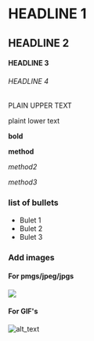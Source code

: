 # HEADLINE 1
## HEADLINE 2
#### HEADLINE 3
###### HEADLINE 4

PLAIN UPPER TEXT

plaint lower text

**bold**

__method__

_method2_

*method3*

### list of bullets
* Bulet 1
* Bulet 2
* Bulet 3
  
### Add images

#### For pmgs/jpeg/jpgs

<img src="https://letsenhance.io/static/8f5e523ee6b2479e26ecc91b9c25261e/1015f/MainAfter.jpg">

#### For GIF's

![alt_text]("https://media.tenor.com/eFt5IXNkP-UAAAAM/you-think-i-dont-know-math-math.gif")

